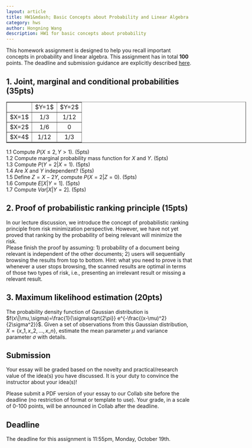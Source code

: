 ```yaml
---
layout: article     
title: HW1&mdash; Basic Concepts about Probability and Linear Algebra        
category: hws        
author: Hongning Wang
description: HW1 for basic concepts about probability      
---
```


This homework assignment is designed to help you recall important concepts in probability and linear algebra. This assignment has in total **100** points. The deadline and submission guidance are explicitly described [here](#time).

## 1. Joint, marginal and conditional probabilities (35pts)

<center>
<table border="1" style="width:650px;">
	<tr>
		<td align="center"></td>
		<td align="center">$Y=1$</td>
		<td align="center">$Y=2$</td>
	</tr>
	<tr>
		<td align="center">$X=1$</td>
		<td align="center">1/3</td>
		<td align="center">1/12</td>
	</tr>
	<tr>
		<td align="center">$X=2$</td>
		<td align="center">1/6</td>
		<td align="center">0</td>
	</tr>
	<tr>
		<td align="center">$X=4$</td>
		<td align="center">1/12</td>
		<td align="center">1/3</td>
	</tr>
</table>
</center> 

1.1 Compute $P(X\le 2, Y>1)$. (5pts)             
1.2 Compute marginal probability mass function for $X$ and $Y$. (5pts)                 
1.3 Compute $P(Y=2|X=1)$. (5pts)       
1.4 Are $X$ and $Y$ independent? (5pts)             
1.5 Define $Z=X-2Y$, compute $P(X=2|Z=0)$. (5pts)             
1.6 Compute $E[X|Y=1]$. (5pts)                   
1.7 Compute $Var[X|Y=2]$. (5pts)                         


## 2. Proof of probabilistic ranking principle (15pts)

In our lecture discussion, we introduce the concept of probabilistic ranking principle from risk minimization perspective. However, we have not yet proved that ranking by the probability of being relevant will minimize the risk.         
Please finish the proof by assuming: 1) probability of a document being relevant is independent of the other documents; 2) users will sequentially browsing the results from top to bottom. Hint: what you need to prove is that whenever a user stops browsing, the scanned results are optimal in terms of those two types of risk, i.e., presenting an irrelevant result or missing a relevant result.      

## 3. Maximum likelihood estimation (20pts) 

The probability density function of Gaussian distribution is $f(x\|\mu,\sigma)=\frac{1}{\sigma\sqrt{2\pi}} e^{-\frac{(x-\mu)^2}{2\sigma^2}}$. Given a set of observations from this Gaussian distribution, $X=\{x\_1,x\_2,\dots,x\_n\}$, estimate the mean parameter $\mu$ and variance parameter $\sigma$ with details. 


## Submission

Your essay will be graded based on the novelty and practical/research value of the
idea(s) you have discussed. It is your duty to convince the instructor about your idea(s)! 

Please submit a PDF version of your essay to our Collab site before the deadline (no restriction of format or template to use). Your grade, in a scale of 0-100 points, will be announced in Collab after the deadline.

## <a name="time"></a> Deadline

The deadline for this assignment is 11:55pm, Monday, October 19th. 
   
